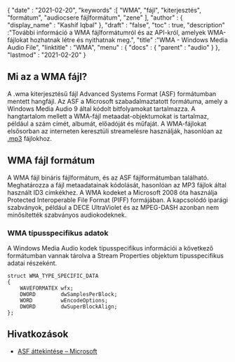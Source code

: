 {
  "date" : "2021-02-20",
  "keywords" :[ "WMA", "fájl", "kiterjesztés", "formátum", "audiocsere fájlformátum", "zene" ],
  "author" : {
    "display_name" : "Kashif Iqbal"
},
  "draft" : "false",
  "toc" : true,
  "description" :"További információ a WMA fájlformátumról és az API-król, amelyek WMA-fájlokat hozhatnak létre és nyithatnak meg.",
  "title" :"WMA - Windows Media Audio File",
  "linktitle" : "WMA",
  "menu" : {
    "docs" : {
      "parent" : "audio"
}
},
  "lastmod" : "2021-02-20"
}

## Mi az a WMA fájl?

A .wma kiterjesztésű fájl Advanced Systems Format (ASF) formátumban mentett hangfájl. Az ASF a Microsoft szabadalmaztatott formátuma, amely a Windows Media Audio 9 által kódolt bitfolyamokat tartalmazza. A hangtartalom mellett a WMA-fájl metaadat-objektumokat is tartalmaz, például a szám címét, albumát, előadóját és műfaját. A WMA-fájlokat elsősorban az interneten keresztüli streamelésre használják, hasonlóan az [.mp3](/hu/audio/mp3/) fájlokhoz.

## WMA fájl formátum

A WMA fájl bináris fájlformátum, és az ASF fájlformátumban található. Meghatározza a fájl metaadatainak kódolását, hasonlóan az MP3 fájlok által használt ID3 címkékhez. A WMA kodeket a Microsoft 2008 óta használja Protected Interoperable File Format (PIFF) formájában. A kapcsolódó iparági szabványok, például a DECE UltraViolet és az MPEG-DASH azonban nem minősítették szabványos audiokodeknek.

### WMA típusspecifikus adatok

A Windows Media Audio kodek típusspecifikus információi a következő formátumban vannak tárolva a Stream Properties objektum típusspecifikus adatai részeként.

```
struct WMA_TYPE_SPECIFIC_DATA
{
    WAVEFORMATEX wfx;
    DWORD        dwSamplesPerBlock;
    WORD         wEncodeOptions;
    DWORD        dwSuperBlockAlign;
};
```
## Hivatkozások

* [ASF áttekintése – Microsoft](https://learn.microsoft.com/en-us/windows/win32/wmformat/overview-of-the-asf-format)

